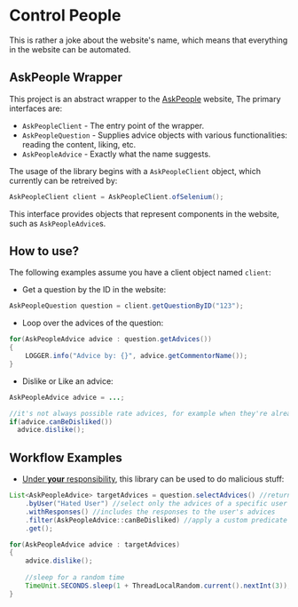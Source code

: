 # Control People
This is rather a joke about the website's name, which means that everything in the website can be automated.

## AskPeople Wrapper
This project is an abstract wrapper to the [AskPeople](https://www.askpeople.co.il/) website, The primary interfaces are: 
- `AskPeopleClient` - The entry point of the wrapper.
- `AskPeopleQuestion` - Supplies advice objects with various functionalities: reading the content, liking, etc.
- `AskPeopleAdvice` - Exactly what the name suggests.

The usage of the library begins with a `AskPeopleClient` object, which currently can be retreived by:
```java
AskPeopleClient client = AskPeopleClient.ofSelenium();
```
This interface provides objects that represent components in the website, such as `AskPeopleAdvice`s.

## How to use?
The following examples assume you have a client object named `client`:

* Get a question by the ID in the website:
```java
AskPeopleQuestion question = client.getQuestionByID("123");
```

* Loop over the advices of the question:
```java
for(AskPeopleAdvice advice : question.getAdvices()) 
{
    LOGGER.info("Advice by: {}", advice.getCommentorName());
}
```

* Dislike or Like an advice:
```java
AskPeopleAdvice advice = ...;

//it's not always possible rate advices, for example when they're already rated
if(advice.canBeDisliked())
  advice.dislike();
```

## Workflow Examples
* <ins>Under **your** responsibility</ins>, this library can be used to do malicious stuff:
```java
List<AskPeopleAdvice> targetAdvices = question.selectAdvices() //returns a customizable list, in contrast to getAdvices()
    .byUser("Hated User") //select only the advices of a specific user
    .withResponses() //includes the responses to the user's advices
    .filter(AskPeopleAdvice::canBeDisliked) //apply a custom predicate
    .get();

for(AskPeopleAdvice advice : targetAdvices) 
{
    advice.dislike();
			
    //sleep for a random time
    TimeUnit.SECONDS.sleep(1 + ThreadLocalRandom.current().nextInt(3));
}
```
